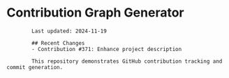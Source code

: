 # Contribution Graph Generator
            
            Last updated: 2024-11-19
            
            ## Recent Changes
            - Contribution #371: Enhance project description
            
            This repository demonstrates GitHub contribution tracking and commit generation.
        